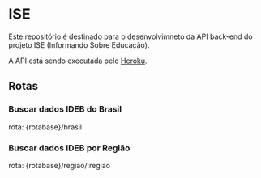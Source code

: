 # ISE

Este repositório é destinado para o desenvolvimneto da API back-end do projeto ISE (Informando Sobre Educação).

A API está sendo executada pelo [Heroku](https://api-infoedu.herokuapp.com/).

## Rotas

### Buscar dados IDEB do Brasil
rota: {rotabase}/brasil

### Buscar dados IDEB por Região
rota: {rotabase}/regiao/:regiao